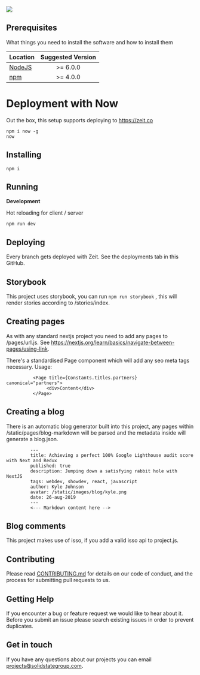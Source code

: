 <img src="http://g.recordit.co/TY8wciTsQH.gif"/>


## Prerequisites

What things you need to install the software and how to install them


| Location                                                     | Suggested Version       |
| -------------                                                |:-------------:|
| <a href="https://nodejs.org/en/">NodeJS</a>                     | >= 6.0.0 |
| <a href="https://nodejs.org/en/">npm</a>                        | >= 4.0.0 |

# Deployment with Now
Out the box, this setup supports deploying to https://zeit.co
```$xslt
npm i now -g
now
```

## Installing
```
npm i
```

## Running
**Development**

Hot reloading for client / server
```
npm run dev
```

## Deploying

Every branch gets deployed with Zeit. See the deployments tab in this GitHub.

## Storybook

This project uses storybook, you can run ```npm run storybook``` , this will render stories according to /stories/index.


## Creating pages

As with any standard nextjs project you need to add any pages to /pages/url.js. See https://nextjs.org/learn/basics/navigate-between-pages/using-link.

There's a standardised Page component which will add any seo meta tags necessary. Usage:

```$xslt
          <Page title={Constants.titles.partners} canonical="partners">
               <div>Content</div>
          </Page>
```


## Creating a blog

There is an automatic blog generator built into this project, any pages within /static/pages/blog-markdown will be parsed and the metadata inside will generate a blog.json.



```$xslt
         ---
         title: Achieving a perfect 100% Google Lighthouse audit score with Next and Redux
         published: true
         description: Jumping down a satisfying rabbit hole with NextJS
         tags: webdev, showdev, react, javascript
         author: Kyle Johnson
         avatar: /static/images/blog/kyle.png
         date: 26-aug-2019
         ---
         <--- Markdown content here -->
```

## Blog comments

This project makes use of isso, if you add a valid isso api to project.js.

## Contributing

Please read [CONTRIBUTING.md](https://gist.github.com/kyle-ssg/c36a03aebe492e45cbd3eefb21cb0486) for details on our code of conduct, and the process for submitting pull requests to us.

## Getting Help

If you encounter a bug or feature request we would like to hear about it. Before you submit an issue please search existing issues in order to prevent duplicates.

## Get in touch

If you have any questions about our projects you can email <a href="mailto:projects@solidstategroup.com">projects@solidstategroup.com</a>.
